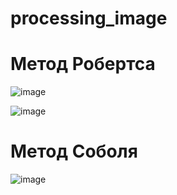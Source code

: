 # processing_image
# Метод Робертса<br>

![image](https://user-images.githubusercontent.com/50016345/56853039-28c4b100-692b-11e9-8752-aa58ff04cd9c.png)

![image](https://user-images.githubusercontent.com/50016345/56853081-c15b3100-692b-11e9-8766-2bd11daaa3bd.png)

# Метод Соболя

![image](https://user-images.githubusercontent.com/50016345/56853175-b228b300-692c-11e9-83dc-d861aff5d454.png)
